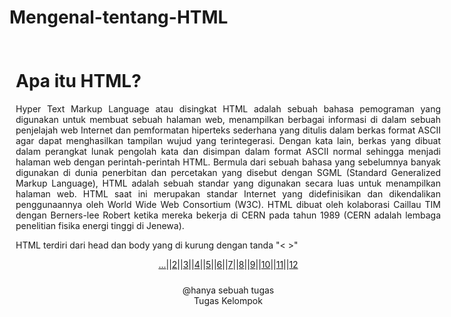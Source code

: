 # Mengenal-tentang-HTML
<!DOCTYPE html PUBLIC "-//W3C//DTD XHTML 1.0 Transitional//EN" "http://www.w3.org/TR/xhtml1/DTD/xhtml1-transitional.dtd">
<html xmlns="http://www.w3.org/1999/xhtml">
<head>
	<link rel="stylesheet" href="style.css">
<style media="screen">

.header{
	background:url(header.png) bottom right no-repeat;
	width:700px;
	height:150px;
	margin:0 auto;
}
.content{
	background:url(content.png);
	margin:0 auto;
	width:700px;
}
.container{
	padding:10px;
}
.footer{
	background:url(footer.png) top right no-repeat;
	width:700px;
	height:50px;
	margin:0 auto;
}

</style>
<meta http-equiv="Content-Type" content="text/html; charset=utf-8" />
<title>Tugas Design Web</title>
</head>

<body style="background:url(bgall.jpg) repeat fixed top center">
<div class="header"></div>
<div class="content">
	<div class="container">
    	<h1>Apa itu HTML?</h1>
        <p align="justify">Hyper Text Markup Language atau disingkat HTML adalah sebuah bahasa pemograman yang digunakan untuk membuat sebuah halaman web, menampilkan berbagai informasi di dalam sebuah penjelajah web Internet dan pemformatan hiperteks sederhana yang ditulis dalam berkas format ASCII agar dapat menghasilkan tampilan wujud yang terintegerasi. Dengan kata lain, berkas yang dibuat dalam perangkat lunak pengolah kata dan disimpan dalam format ASCII normal sehingga menjadi halaman web dengan perintah-perintah HTML. Bermula dari sebuah bahasa yang sebelumnya banyak digunakan di dunia penerbitan dan percetakan yang disebut dengan SGML (Standard Generalized Markup Language), HTML adalah sebuah standar yang digunakan secara luas untuk menampilkan halaman web. HTML saat ini merupakan standar Internet yang didefinisikan dan dikendalikan penggunaannya oleh World Wide Web Consortium (W3C). HTML dibuat oleh kolaborasi Caillau TIM dengan Berners-lee Robert ketika mereka bekerja di CERN pada tahun 1989 (CERN adalah lembaga penelitian fisika energi tinggi di Jenewa).</p>
        <p>HTML terdiri dari head dan body yang di kurung dengan tanda "< >"
        <center><a href="1.html">...</a>||<a href="2.html">2</a>||<a href="3.html">3</a>||<a href="4.html">4</a>||<a href="5.html">5</a>||<a href="6.html">6</a>||<a href="7.html">7</a>||<a href="8.html">8</a>||<a href="9.html">9</a>||<a href="10.html">10</a>||<a href="11.html">11</a>||<a href="12.html">12</a></center>
        </p>
    </div>
</div>
<div class="footer" align="center"> @hanya sebuah tugas</br> Tugas Kelompok</div>
</body>
</html>
